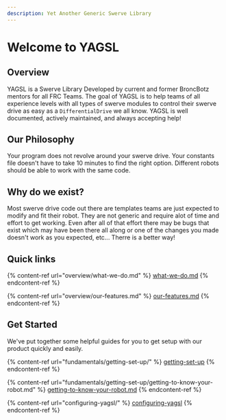 ```yaml
---
description: Yet Another Generic Swerve Library
---
```


# Welcome to YAGSL

## Overview

YAGSL is a Swerve Library Developed by current and former BroncBotz mentors for all FRC Teams. The goal of YAGSL is to help teams of all experience levels with all types of swerve modules to control their swerve drive as easy as a `DifferentialDrive` we all know.  YAGSL is well documented, actively maintained, and always accepting help!

## Our Philosophy

Your program does not revolve around your swerve drive. Your constants file doesn't have to take 10 minutes to find the right option. Different robots should be able to work with the same code.&#x20;

## Why do we exist?

Most swerve drive code out there are templates teams are just expected to modify and fit their robot. They are not generic and require alot of time and effort to get working. Even after all of that effort there may be bugs that exist which may have been there all along or one of the changes you made doesn't work as you expected, etc... Therre is a better way!&#x20;

## Quick links

{% content-ref url="overview/what-we-do.md" %}
[what-we-do.md](overview/what-we-do.md)
{% endcontent-ref %}

{% content-ref url="overview/our-features.md" %}
[our-features.md](overview/our-features.md)
{% endcontent-ref %}

## Get Started

We've put together some helpful guides for you to get setup with our product quickly and easily.

{% content-ref url="fundamentals/getting-set-up/" %}
[getting-set-up](fundamentals/getting-set-up/)
{% endcontent-ref %}

{% content-ref url="fundamentals/getting-set-up/getting-to-know-your-robot.md" %}
[getting-to-know-your-robot.md](fundamentals/getting-set-up/getting-to-know-your-robot.md)
{% endcontent-ref %}

{% content-ref url="configuring-yagsl/" %}
[configuring-yagsl](configuring-yagsl/)
{% endcontent-ref %}
